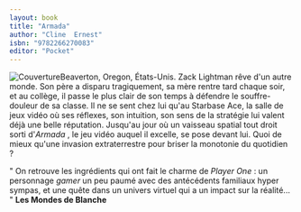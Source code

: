 ```yaml
---
layout: book
title: "Armada"
author: "Cline  Ernest"
isbn: "9782266270083"
editor: "Pocket"
---
```

![Couverture](/img/9782266270083.jpg)Beaverton, Oregon, États-Unis. Zack Lightman rêve d'un autre monde. Son père a disparu tragiquement, sa mère rentre tard chaque soir, et au collège, il passe le plus clair de son temps à défendre le souffre-douleur de sa classe. Il ne se sent chez lui qu'au Starbase Ace, la salle de jeux vidéo où ses réflexes, son intuition, son sens de la stratégie lui valent déjà une belle réputation. Jusqu'au jour où un vaisseau spatial tout droit sorti d'_Armada_ , le jeu vidéo auquel il excelle, se pose devant lui. Quoi de mieux qu'une invasion extraterrestre pour briser la monotonie du quotidien ?  
  
 " On retrouve les ingrédients qui ont fait le charme de _Player One_  : un personnage _gamer_ un peu paumé avec des antécédents familiaux hyper sympas, et une quête dans un univers virtuel qui a un impact sur la réalité... " **Les Mondes de Blanche**